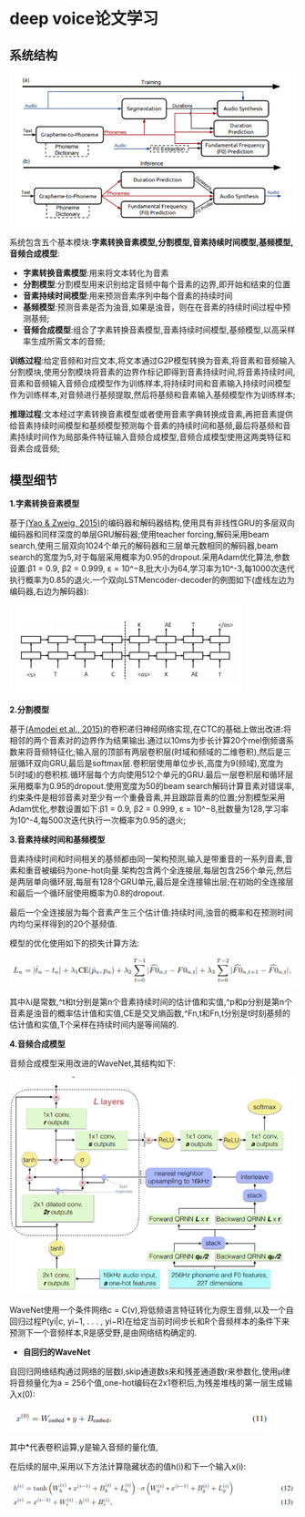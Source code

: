 # deep voice论文学习
## 系统结构

![](https://github.com/sysu16340234/deep_voice_learning/blob/master/imgs/deep_voice.png)

系统包含五个基本模块:**字素转换音素模型,分割模型,音素持续时间模型,基频模型,音频合成模型**:

* **字素转换音素模型**:用来将文本转化为音素
* **分割模型**:分割模型用来识别给定音频中每个音素的边界,即开始和结束的位置
* **音素持续时间模型**:用来预测音素序列中每个音素的持续时间
* **基频模型**:预测音素是否为浊音,如果是浊音，则在在音素的持续时间过程中预测基频;
* **音频合成模型**:组合了字素转换音素模型,音素持续时间模型,基频模型,以高采样率生成所需文本的音频;

**训练过程**:给定音频和对应文本,将文本通过G2P模型转换为音素,将音素和音频输入分割模块,使用分割模块将音素的边界作标记即得到音素持续时间,将音素持续时间,音素和音频输入音频合成模型作为训练样本,将持续时间和音素输入持续时间模型作为训练样本,对音频进行基频提取,然后将基频和音素输入基频模型作为训练样本;

**推理过程**:文本经过字素转换音素模型或者使用音素字典转换成音素,再把音素提供给音素持续时间模型和基频模型预测每个音素的持续时间和基频,最后将基频和音素持续时间作为局部条件特征输入音频合成模型,音频合成模型使用这两类特征和音素合成音频;

## 模型细节
**1.字素转换音素模型**

基于[(Yao & Zweig, 2015)](https://www.microsoft.com/en-us/research/wp-content/uploads/2016/02/rnnlts.pdf)的编码器和解码器结构,使用具有非线性GRU的多层双向编码器和同样深度的单层GRU解码器;使用teacher forcing,解码采用beam search,使用三层双向1024个单元的解码器和三层单元数相同的解码器,beam search的宽度为5,对于每层采用概率为0.95的dropout.采用Adam优化算法,参数设置:β1 = 0.9, β2 = 0.999, ε = 10^−8,批大小为64,学习率为10^-3,每1000次迭代执行概率为0.85的退火.一个双向LSTMencoder-decoder的例图如下(虚线左边为编码器,右边为解码器):

![encoder_decoder](https://github.com/sysu16340234/deep_voice_learning/blob/master/imgs/encoder_decoder.png)

**2.分割模型**

基于[(Amodei et al., 2015)](https://arxiv.org/pdf/1512.02595.pdf)的卷积递归神经网络实现,在CTC的基础上做出改进:将相邻的两个音素对的边界作为结果输出.通过以10ms为步长计算20个mel倒频谱系数来将音频特征化;输入层的顶部有两层卷积层(时域和频域的二维卷积),然后是三层循环双向GRU,最后是softmax层.卷积层使用单位步长,高度为9(频域),宽度为5(时域)的卷积核.循环层每个方向使用512个单元的GRU.最后一层卷积层和循环层采用概率为0.95的dropout.使用宽度为50的beam search解码计算音素对错误率,约束条件是相邻音素对至少有一个重叠音素,并且跟踪音素的位置;分割模型采用Adam优化,参数设置如下:β1 = 0.9, β2 = 0.999, ε = 10^−8,批数量为128,学习率为10^-4,每500次迭代执行一次概率为0.95的退火;

**3.音素持续时间和基频模型**

音素持续时间和时间相关的基频都由同一架构预测,输入是带重音的一系列音素,音素和重音被编码为one-hot向量.架构包含两个全连接层,每层包含256个单元,然后是两层单向循环层,每层有128个GRU单元,最后是全连接输出层;在初始的全连接层和最后一个循环层使用概率为0.8的dropout.

最后一个全连接层为每个音素产生三个估计值:持续时间,浊音的概率和在预测时间内均匀采样得到的20个基频值.

模型的优化使用如下的损失计算方法:

![loss](https://github.com/sysu16340234/deep_voice_learning/blob/master/imgs/loss.png)

其中λi是常数,^t和t分别是第n个音素持续时间的估计值和实值,^p和p分别是第n个音素是浊音的概率估计值和实值,CE是交叉熵函数,^Fn,t和Fn,t分别是t时刻基频的估计值和实值,T个采样在持续时间内是等间隔的.

**4.音频合成模型**

音频合成模型采用改进的WaveNet,其结构如下:

![model](https://github.com/sysu16340234/deep_voice_learning/blob/master/imgs/wavenet.png)

WaveNet使用一个条件网络c = C(v),将低频语言特征转化为原生音频,以及一个自回归过程P(yi|c, yi−1, . . . , yi−R)在给定当前时间步长和R个音频样本的条件下来预测下一个音频样本,R是感受野,是由网络结构确定的.

* **自回归的WaveNet**

自回归网络结构通过网络的层数l,skip通道数s来和残差通道数r来参数化,使用μ律将音频量化为a = 256个值,one-hot编码在2x1卷积后,为残差堆栈的第一层生成输入x(0):

![](https://github.com/sysu16340234/deep_voice_learning/blob/master/imgs/11.png)

其中*代表卷积运算,y是输入音频的量化值,

在后续的层中,采用以下方法计算隐藏状态的值h(i)和下一个输入x(i):

![](https://github.com/sysu16340234/deep_voice_learning/blob/master/imgs/12.png)
